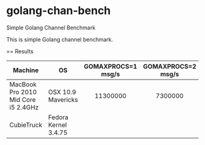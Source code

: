 golang-chan-bench
=================

Simple Golang Channel Benchmark

This is simple Golang channel benchmark.

== Results

| Machine                             | OS                  | GOMAXPROCS=1 msg/s | GOMAXPROCS=2 msg/s |
|-------------------------------------|---------------------|:------------------:|:------------------:|
| MacBook Pro 2010 Mid Core i5 2.4GHz | OSX 10.9 Mavericks  |           11300000 |            7300000 |
| CubieTruck                          | Fedora Kernel 3.4.75 |                    |                    |

